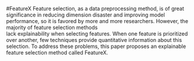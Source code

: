 #FeatureX
Feature selection, as a data preprocessing method, is of great significance in reducing dimension disaster and improving model performance, so it is favored by more and more researchers. However, the majority of feature selection methods  
lack explainability when selecting features. When one feature is prioritized over another, few techniques provide quantitative information about this selection. To address these problems, this paper proposes an explainable feature selection method called FeatureX.
